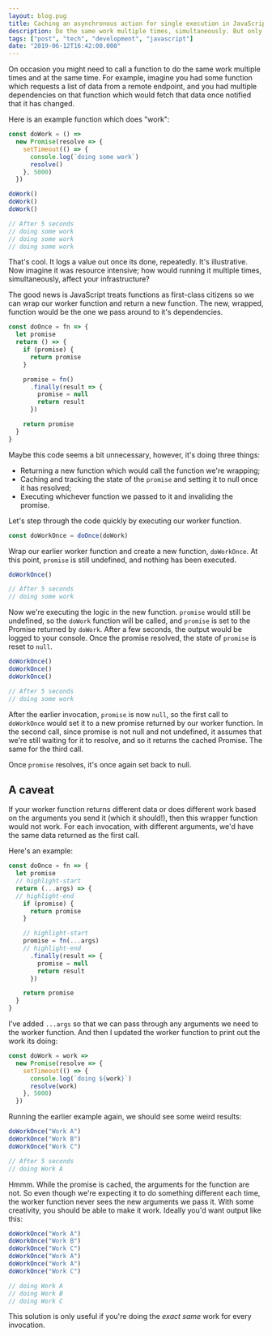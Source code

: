 ```yaml
---
layout: blog.pug
title: Caching an asynchronous action for single execution in JavaScript
description: Do the same work multiple times, simultaneously. But only do it once.
tags: ["post", "tech", "development", "javascript"]
date: "2019-06-12T16:42:00.000"
---
```


On occasion you might need to call a function to do the same work multiple times and at the same time. For example, imagine you had some function which requests a list of data from a remote endpoint, and you had multiple dependencies on that function which would fetch that data once notified that it has changed.

Here is an example function which does "work":

```javascript:title=doWork.js
const doWork = () =>
  new Promise(resolve => {
    setTimeout(() => {
      console.log(`doing some work`)
      resolve()
    }, 5000)
  })
```

```javascript
doWork()
doWork()
doWork()

// After 5 seconds
// doing some work
// doing some work
// doing some work
```

That's cool. It logs a value out once its done, repeatedly. It's illustrative. Now imagine it was resource intensive; how would running it multiple times, simultaneously, affect your infrastructure?

The good news is JavaScript treats functions as first-class citizens so we can wrap our worker function and return a new function. The new, wrapped, function would be the one we pass around to it's dependencies.

```javascript:title=doOnce.js
const doOnce = fn => {
  let promise
  return () => {
    if (promise) {
      return promise
    }

    promise = fn()
      .finally(result => {
        promise = null
        return result
      })

    return promise
  }
}
```

Maybe this code seems a bit unnecessary, however, it's doing three things:

- Returning a new function which would call the function we're wrapping;
- Caching and tracking the state of the `promise` and setting it to null once it has resolved;
- Executing whichever function we passed to it and invaliding the promise.

Let's step through the code quickly by executing our worker function.

```javascript
const doWorkOnce = doOnce(doWork)
```

Wrap our earlier worker function and create a new function, `doWorkOnce`. At this point, `promise` is still undefined, and nothing has been executed.

```javascript
doWorkOnce()

// After 5 seconds
// doing some work
```

Now we're executing the logic in the new function. `promise` would still be undefined, so the `doWork` function will be called, and `promise` is set to the Promise returned by `doWork`. After a few seconds, the output would be logged to your console. Once the promise resolved, the state of `promise` is reset to `null`.

```javascript
doWorkOnce()
doWorkOnce()
doWorkOnce()

// After 5 seconds
// doing some work
```

After the earlier invocation, `promise` is now `null`, so the first call to `doWorkOnce` would set it to a new promise returned by our worker function. In the second call, since promise is not null and not undefined, it assumes that we're still waiting for it to resolve, and so it returns the cached Promise. The same for the third call.

Once `promise` resolves, it's once again set back to null.

## A caveat

If your worker function returns different data or does different work based on the arguments you send it (which it should!), then this wrapper function would not work. For each invocation, with different arguments, we'd have the same data returned as the first call.

Here's an example:

```javascript:title=doOnce.js
const doOnce = fn => {
  let promise
  // highlight-start
  return (...args) => {
  // highlight-end
    if (promise) {
      return promise
    }

    // highlight-start
    promise = fn(...args)
    // highlight-end
      .finally(result => {
        promise = null
        return result
      })

    return promise
  }
}
```

I've added `...args` so that we can pass through any arguments we need to the worker function. And then I updated the worker function to print out the work its doing:

```javascript:title=doWork.js
const doWork = work =>
  new Promise(resolve => {
    setTimeout(() => {
      console.log(`doing ${work}`)
      resolve(work)
    }, 5000)
  })
```

Running the earlier example again, we should see some weird results:

```javascript
doWorkOnce("Work A")
doWorkOnce("Work B")
doWorkOnce("Work C")

// After 5 seconds
// doing Work A
```

Hmmm. While the promise is cached, the arguments for the function are not. So even though we're expecting it to do something different each time, the worker function never sees the new arguments we pass it. With some creativity, you should be able to make it work. Ideally you'd want output like this:

```javascript
doWorkOnce("Work A")
doWorkOnce("Work B")
doWorkOnce("Work C")
doWorkOnce("Work A")
doWorkOnce("Work A")
doWorkOnce("Work C")

// doing Work A
// doing Work B
// doing Work C
```

This solution is only useful if you're doing the _exact same_ work for every invocation.
